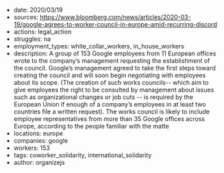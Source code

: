 - date: 2020/03/19
- sources: https://www.bloomberg.com/news/articles/2020-03-19/google-agrees-to-worker-council-in-europe-amid-recurring-discord
- actions: legal_action
- struggles: na
- employment_types: white_collar_workers, in_house_workers
- description: A group of 153 Google employees from 11 European offices wrote to the company’s management requesting the establishment of the council. Google’s management agreed to take the first steps toward creating the council and will soon begin negotiating with employees about its scope. (The creation of such works councils-- which aim to give employees the right to be consulted by management about issues such as organizational changes or job cuts -- is required by the European Union if enough of a company’s employees in at least two countries file a written request). The works council is likely to include employee representatives from more than 35 Google offices across Europe, according to the people familiar with the matte
- locations: europe
- companies: google
- workers: 153
- tags: coworker_solidarity, international_solidarity
- author: organizejs
